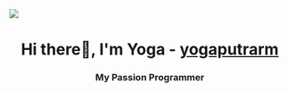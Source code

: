 <a href="https://github.com/antonkomarev/github-profile-views-counter">
    <img src="https://komarev.com/ghpvc/?username=yogaputrarm-github&label=Profile+Views&color=ba0404&style=flat-square">
</a>
<h1 align="center"> Hi there👋, I'm Yoga - <a href="https://github.com/yogaputrarm/">yogaputrarm</a></h1>
<h3 align="center">My Passion Programmer</h3>
<!--
**yogaputrarm/yogaputrarm** is a ✨ _special_ ✨ repository because its `README.md` (this file) appears on your GitHub profile.

Here are some ideas to get you started:

- 🔭 I’m currently working on ...
- 🌱 I’m currently learning ...
- 👯 I’m looking to collaborate on ...
- 🤔 I’m looking for help with ...
- 💬 Ask me about ...
- 📫 How to reach me: ...
- 😄 Pronouns: ...
- ⚡ Fun fact: ...
-->
